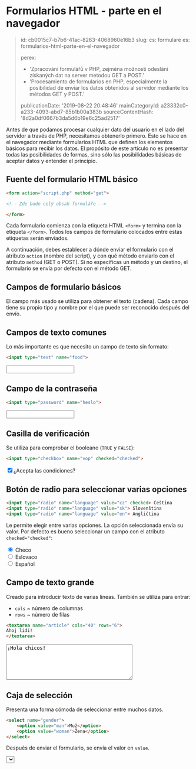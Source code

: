 Formularios HTML - parte en el navegador
========================================

> id: cb0015c7-b7b6-41ac-8263-4068960e16b3
> slug:
> 	cs: formulare
> 	es: formularios-html-parte-en-el-navegador
> 
> perex:
> 	- 'Zpracování formulářů v PHP, zejména možnosti odeslání získaných dat na server metodou GET a POST.'
> 	- 'Procesamiento de formularios en PHP, especialmente la posibilidad de enviar los datos obtenidos al servidor mediante los métodos GET y POST.'
> 
> publicationDate: '2019-08-22 20:48:46'
> mainCategoryId: a23332c0-a233-4093-abd7-85b1b00a383b
> sourceContentHash: '8d2a0df0667b3da5d6b19e6c25ad2517'

Antes de que podamos procesar cualquier dato del usuario en el lado del servidor a través de PHP, necesitamos obtenerlo primero. Esto se hace en el navegador mediante formularios HTML que definen los elementos básicos para recibir los datos. El propósito de este artículo no es presentar todas las posibilidades de formas, sino sólo las posibilidades básicas de aceptar datos y entender el principio.

Fuente del formulario HTML básico
-----------------------------

```html
<form action="script.php" method="get">

<!-- Zde bude celý obsah formuláře -->

</form>
```

Cada formulario comienza con la etiqueta HTML `<form>` y termina con la etiqueta `</form>`. Todos los campos de formulario colocados entre estas etiquetas serán enviados.

A continuación, debes establecer a dónde enviar el formulario con el atributo `action` (nombre del script), y con qué método enviarlo con el atributo `method` (GET o POST). Si no especificas un método y un destino, el formulario se envía por defecto con el método GET.

Campos de formulario básicos
-------------------------

El campo más usado se utiliza para obtener el texto (cadena). Cada campo tiene su propio tipo y nombre por el que puede ser reconocido después del envío.

Campos de texto comunes
------------------

Lo más importante es que necesito un campo de texto sin formato:

```html
<input type="text" name="food">
```

<input type="text" name="food">

Campo de la contraseña
---------------------

```html
<input type="password" name="heslo">
```

<input type="password" name="password">

Casilla de verificación
--------

Se utiliza para comprobar el booleano (`TRUE` y `FALSE`):

```html
<input type="checkbox" name="vop" checked="checked">
```

<label>
	<input type="checkbox" name="vop" checked="checked">¿Acepta las condiciones?
</label>

Botón de radio para seleccionar varias opciones
------------------------------------

```html
<input type="radio" name="language" value="cz" checked> Čeština
<input type="radio" name="language" value="sk"> Slovenština
<input type="radio" name="language" value="en"> Angličtina
```

Le permite elegir entre varias opciones. La opción seleccionada envía su valor. Por defecto es bueno seleccionar un campo con el atributo `checked="checked"`:

<label>
	<input type="radio" name="language" value="cz" checked="checked"> Checo
</label><br>
<label>
	<input type="radio" name="language" value="en"> Eslovaco
</label><br>
<label>
	<input type="radio" name="language" value="en"> Español
</label>

Campo de texto grande
------------------

Creado para introducir texto de varias líneas. También se utiliza para entrar:

- `cols` ~ número de columnas
- `rows` ~ número de filas

```html
<textarea name="article" cols="40" rows="6">
Ahoj lidi!
</textarea>
```

<textarea name="article" cols="40" rows="6">
¡Hola chicos!
</textarea>

Caja de selección
---------

Presenta una forma cómoda de seleccionar entre muchos datos.

```html
<select name="gender">
	<option value="man">Muž</option>
	<option value="woman">Žena</option>
</select>
```

Después de enviar el formulario, se envía el valor en `value`.

<select name="gender">
	<opción value="man">Hombre</opción>
	<opción value="woman">Mujer</opción>
</selección>

Botón de envío
---------------------

El formulario puede tener un número ilimitado de botones de envío. Son fáciles de introducir:

```html
<input type="submit" value="Odeslat">
```

Al hacer clic, toma todos los datos de los campos del formulario y los envía al script establecido:

<input type="submit" value="Submit">

Procesamiento de datos en el servidor
-------------------------

A continuación, hay que enviar los datos al servidor y procesarlos allí, esto se trata en <a href="/processing-formula-in-php">el siguiente artículo</a>.
